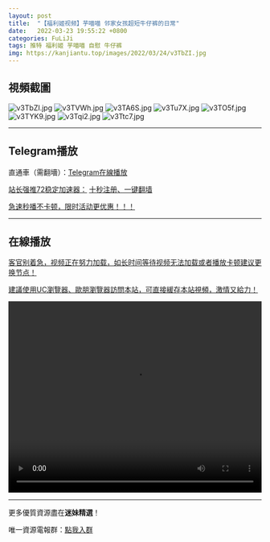 ```yaml
---
layout: post
title:  "【福利姬视频】芋喵喵 邻家女孩超短牛仔裤的日常"
date:   2022-03-23 19:55:22 +0800
categories: FuLiJi
tags: 推特 福利姬 芋喵喵 自慰 牛仔裤
img: https://kanjiantu.top/images/2022/03/24/v3TbZI.jpg
---
```



## 視頻截圖

![v3TbZI.jpg](https://kanjiantu.top/images/2022/03/24/v3TbZI.jpg)
![v3TVWh.jpg](https://kanjiantu.top/images/2022/03/24/v3TVWh.jpg)
![v3TA6S.jpg](https://kanjiantu.top/images/2022/03/24/v3TA6S.jpg)
![v3Tu7X.jpg](https://kanjiantu.top/images/2022/03/24/v3Tu7X.jpg)
![v3TO5f.jpg](https://kanjiantu.top/images/2022/03/24/v3TO5f.jpg)
![v3TYK9.jpg](https://kanjiantu.top/images/2022/03/24/v3TYK9.jpg)
![v3Tqi2.jpg](https://kanjiantu.top/images/2022/03/24/v3Tqi2.jpg)
![v3Ttc7.jpg](https://kanjiantu.top/images/2022/03/24/v3Ttc7.jpg)

* * *
## Telegram播放

直通車（需翻墻）：[Telegram在線播放](https://t.me/mimeijingxuan/312)

<u>站长强推72稳定加速器：</u> [十秒注册、一键翻墙](https://www.mimei.blog/skip/vpn.html)


<u>急速秒播不卡顿，限时活动更优惠！！！</u>
* * *
## 在線播放
<u>客官别着急，视频正在努力加载，如长时间等待视频无法加载或者播放卡顿建议更换节点！</u>

<u>建議使用UC瀏覽器、歐朋瀏覽器訪問本站，可直接緩存本站視頻，激情又給力！</u>
<center><video src="https://cdn.publer.io/uploads/videos/6245a794db2797743f7296f7/50656bb755849f5803dd401ed9882bea.mp4" width="100%" height="380px" controls="controls"></video></center>


* * *
更多優質資源盡在**迷妹精選**！

唯一資源電報群：[點我入群](https://t.me/mimeijingxuan)


